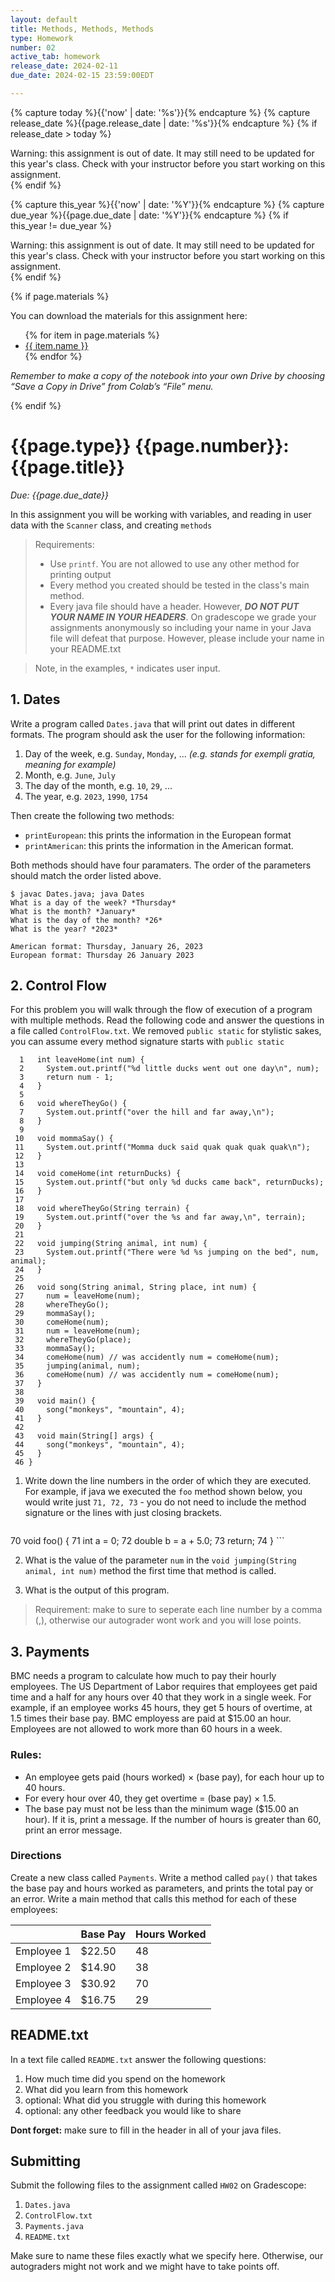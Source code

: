 ```yaml
---
layout: default
title: Methods, Methods, Methods
type: Homework
number: 02
active_tab: homework
release_date: 2024-02-11
due_date: 2024-02-15 23:59:00EDT

---
```


<!-- Check whether the assignment is ready to release -->
{% capture today %}{{'now' | date: '%s'}}{% endcapture %}
{% capture release_date %}{{page.release_date | date: '%s'}}{% endcapture %}
{% if release_date > today %} 
<div class="alert alert-danger">
Warning: this assignment is out of date.  It may still need to be updated for this year's class.  Check with your instructor before you start working on this assignment.
</div>
{% endif %}
<!-- End of check whether the assignment is up to date -->


<!-- Check whether the assignment is up to date -->
{% capture this_year %}{{'now' | date: '%Y'}}{% endcapture %}
{% capture due_year %}{{page.due_date | date: '%Y'}}{% endcapture %}
{% if this_year != due_year %} 
<div class="alert alert-danger">
Warning: this assignment is out of date.  It may still need to be updated for this year's class.  Check with your instructor before you start working on this assignment.
</div>
{% endif %}
<!-- End of check whether the assignment is up to date -->



{% if page.materials %}
<div class="alert alert-info">
You can download the materials for this assignment here:
<ul>
{% for item in page.materials %}
<li><a href="{{item.url}}">{{ item.name }}</a></li>
{% endfor %}
</ul>


<i>Remember to make a copy of the notebook into your own Drive by choosing “Save a Copy in Drive” from Colab’s “File” menu.</i>

</div>
{% endif %}





{{page.type}} {{page.number}}: {{page.title}}
=============================================================

_Due: {{page.due_date}}_

In this assignment you will be working with variables, and reading in user data with the `Scanner` class, and creating `methods`


> Requirements:
> 
> - Use `printf`. You are not allowed to use any other
> method for printing output 
> - Every method you created should be tested in the class's main method.
> - Every java file should have a header. However, ***DO NOT PUT YOUR NAME IN YOUR HEADERS***. On gradescope we grade your assignments anonymously so including your name in your Java file will defeat that purpose. However, please include your name in your README.txt

> Note, in the examples, `*` indicates user input.



## 1. Dates

Write a program called `Dates.java` that will print out dates in different formats. The program should ask the user for the following information:

1. Day of the week, e.g. `Sunday`, `Monday`, ... <i>(e.g. stands for exempli gratia, meaning for example)</i>
2. Month, e.g. `June`, `July`
3. The day of the month, e.g. `10`, `29`, ...
4. The year, e.g. `2023`, `1990`, `1754`

Then create the following two methods:

- `printEuropean`: this prints the information in the European format
- `printAmerican`: this prints the information in the American format.

Both methods should have four paramaters. The order of the parameters should match the order listed above.
 

```
$ javac Dates.java; java Dates
What is a day of the week? *Thursday*
What is the month? *January*
What is the day of the month? *26*
What is the year? *2023*

American format: Thursday, January 26, 2023
European format: Thursday 26 January 2023
```


## 2. Control Flow

For this problem you will walk through the flow of execution of a program with multiple methods. Read the following code and answer the questions in a file called `ControlFlow.txt`. We removed `public static` for stylistic sakes, you can assume every method signature starts with `public static`

```
  1   int leaveHome(int num) {
  2     System.out.printf("%d little ducks went out one day\n", num);
  3     return num - 1;
  4   }
  5 
  6   void whereTheyGo() {
  7     System.out.printf("over the hill and far away,\n");
  8   }
  9
 10   void mommaSay() {
 11     System.out.printf("Momma duck said quak quak quak quak\n");
 12   }
 13 
 14   void comeHome(int returnDucks) {
 15     System.out.printf("but only %d ducks came back", returnDucks);
 16   }
 17 
 18   void whereTheyGo(String terrain) {
 19     System.out.printf("over the %s and far away,\n", terrain);
 20   }
 21 
 22   void jumping(String animal, int num) {
 23     System.out.printf("There were %d %s jumping on the bed", num, animal);
 24   }
 25 
 26   void song(String animal, String place, int num) {
 27     num = leaveHome(num);
 28     whereTheyGo();
 29     mommaSay();
 30     comeHome(num);
 31     num = leaveHome(num);
 32     whereTheyGo(place);
 33     mommaSay();
 34     comeHome(num) // was accidently num = comeHome(num);
 35     jumping(animal, num);
 36     comeHome(num) // was accidently num = comeHome(num);
 37   }
 38
 39   void main() {
 40     song("monkeys", "mountain", 4);
 41   }
 42 
 43   void main(String[] args) {
 44     song("monkeys", "mountain", 4);
 45   }
 46 }
```

1. Write down the line numbers in the order of which they are executed. For example, if java we executed the `foo` method shown below, you would write just 
`71, 72, 73` - you do not need to include the method signature
or the lines with just closing brackets.

	```
 70 void foo() {
 71   int a = 0;
 72   double b = a + 5.0;
 73   return;
 74 }
	```

2. What is the value of the parameter `num` in the `void jumping(String animal, int num)` method the first time that method is called.

3. What is the output of this program.

> Requirement: make to sure to seperate each line number by a comma (,), otherwise our autograder wont work and you will lose points.


## 3. Payments 

BMC needs a program to calculate how much to pay their hourly employees. The US Department of Labor requires that employees get paid time and a half for any hours over 40 that they work in a single week. For example, if an employee works 45 hours, they get 5 hours of overtime, at 1.5 times their base pay. BMC employess are paid at \$15.00 an hour. Employees are not allowed to work more than 60 hours in a week.

### Rules:

- An employee gets paid (hours worked) × (base pay), for each hour up to 40 hours.
- For every hour over 40, they get overtime = (base pay) × 1.5.
- The base pay must not be less than the minimum wage ($15.00 an hour). If it is, print a message. If the number of hours is greater than 60, print an error message.

### Directions

Create a new class called `Payments`.
Write a method called `pay()` that takes the base pay and hours worked as parameters, and prints the total pay or an error. Write a main method that calls this method for each of these employees:

|  	| Base Pay 	| Hours Worked 	|
|---	|---	|---	|
| Employee 1 	| $22.50 	| 48 	|
| Employee 2 	| $14.90 	| 38 	|
| Employee 3 	| $30.92 	| 70 	|
| Employee 4 	| $16.75 	|  29	|



## README.txt

In a text file called `README.txt` answer the following questions:

1. How much time did you spend on the homework
2. What did you learn from this homework
3. optional: What did you struggle with during this homework
4. optional: any other feedback you would like to share

**Dont forget:** make sure to fill in the header in all of your java files.

## Submitting

Submit the following files to the assignment called `HW02` on Gradescope:

1. `Dates.java`
2. `ControlFlow.txt`
3. `Payments.java`
4. `README.txt`

Make sure to name these files exactly what we specify here. Otherwise,
our autograders might not work and we might have to take points off.
